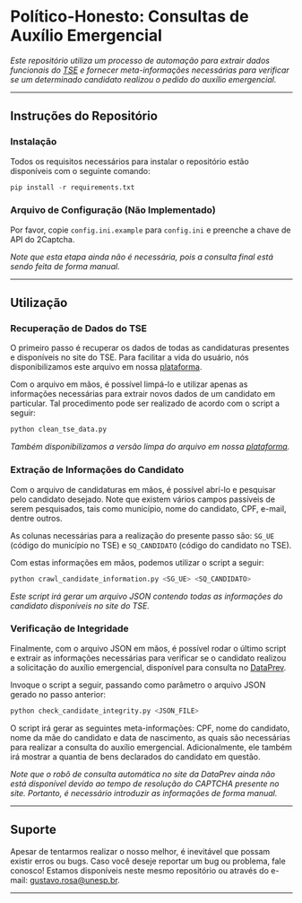 # Político-Honesto: Consultas de Auxílio Emergencial

*Este repositório utiliza um processo de automação para extrair dados funcionais do [TSE](https://divulgacandcontas.tse.jus.br/divulga) e fornecer meta-informações necessárias para verificar se um determinado candidato realizou o pedido do auxílio emergencial.*

---

## Instruções do Repositório

### Instalação

Todos os requisitos necessários para instalar o repositório estão disponíveis com o seguinte comando:

```Python
pip install -r requirements.txt
```

### Arquivo de Configuração (Não Implementado)

Por favor, copie `config.ini.example` para `config.ini` e preenche a chave de API do 2Captcha.

*Note que esta etapa ainda não é necessária, pois a consulta final está sendo feita de forma manual.*

---

## Utilização

### Recuperação de Dados do TSE

O primeiro passo é recuperar os dados de todas as candidaturas presentes e disponíveis no site do TSE. Para facilitar a vida do usuário, nós disponibilizamos este arquivo em nossa [plataforma](http://recogna.tech/files/politico_honesto/consulta_cand_2020_BRASIL.csv).

Com o arquivo em mãos, é possível limpá-lo e utilizar apenas as informações necessárias para extrair novos dados de um candidato em particular. Tal procedimento pode ser realizado de acordo com o script a seguir:

```Python
python clean_tse_data.py
```

*Também disponibilizamos a versão limpa do arquivo em nossa [plataforma](http://recogna.tech/files/politico_honesto/clean_consulta_cand_2020_BRASIL.csv).*

### Extração de Informações do Candidato

Com o arquivo de candidaturas em mãos, é possível abrí-lo e pesquisar pelo candidato desejado. Note que existem vários campos passíveis de serem pesquisados, tais como município, nome do candidato, CPF, e-mail, dentre outros.

As colunas necessárias para a realização do presente passo são: `SG_UE` (código do município no TSE) e `SQ_CANDIDATO` (código do candidato no TSE).

Com estas informações em mãos, podemos utilizar o script a seguir:

```Python
python crawl_candidate_information.py <SG_UE> <SQ_CANDIDATO>
```

*Este script irá gerar um arquivo JSON contendo todas as informações do candidato disponíveis no site do TSE.*

### Verificação de Integridade

Finalmente, com o arquivo JSON em mãos, é possível rodar o último script e extrair as informações necessárias para verificar se o candidato realizou a solicitação do auxílio emergencial, disponível para consulta no [DataPrev](https://consultaauxilio.dataprev.gov.br/consulta).

Invoque o script a seguir, passando como parâmetro o arquivo JSON gerado no passo anterior:

```Python
python check_candidate_integrity.py <JSON_FILE>
```

O script irá gerar as seguintes meta-informações: CPF, nome do candidato, nome da mãe do candidato e data de nascimento, as quais são necessárias para realizar a consulta do auxílio emergencial. Adicionalmente, ele também irá mostrar a quantia de bens declarados do candidato em questão.

*Note que o robô de consulta automática no site da DataPrev ainda não está disponível devido ao tempo de resolução do CAPTCHA presente no site. Portanto, é necessário introduzir as informações de forma manual.* 

---

## Suporte

Apesar de tentarmos realizar o nosso melhor, é inevitável que possam existir erros ou bugs. Caso você deseje reportar um bug ou problema, fale conosco! Estamos disponíveis neste mesmo repositório ou através do e-mail: gustavo.rosa@unesp.br.

---
